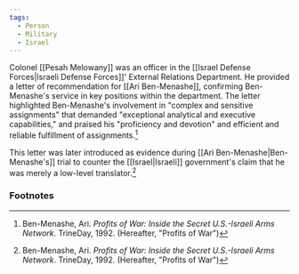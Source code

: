 ```yaml
---
tags:
  - Person
  - Military
  - Israel
---
```

Colonel [[Pesah Melowany]] was an officer in the [[Israel Defense Forces|Israeli Defense Forces]]' External Relations Department. He provided a letter of recommendation for [[Ari Ben-Menashe]], confirming Ben-Menashe's service in key positions within the department. The letter highlighted Ben-Menashe's involvement in "complex and sensitive assignments" that demanded "exceptional analytical and executive capabilities," and praised his "proficiency and devotion" and efficient and reliable fulfillment of assignments.[^1]

This letter was later introduced as evidence during [[Ari Ben-Menashe|Ben-Menashe's]] trial to counter the [[Israel|Israeli]] government's claim that he was merely a low-level translator.[^1]

### Footnotes
[^1]: Ben-Menashe, Ari. *Profits of War: Inside the Secret U.S.-Israeli Arms Network*. TrineDay, 1992. (Hereafter, "Profits of War")
